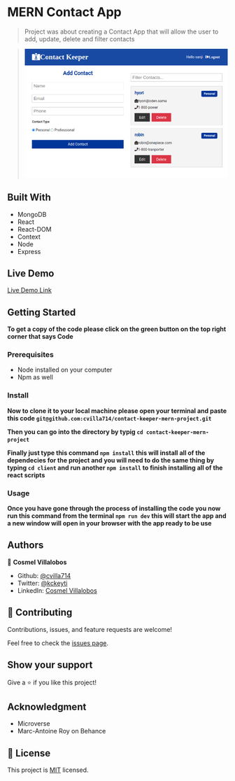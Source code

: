 # MERN Contact App

> Project was about creating a Contact App that will allow the user to
> add, update, delete and filter contacts

> ![screenshot](./app_screenshot.png)

## Built With

- MongoDB
- React
- React-DOM
- Context
- Node
- Express

## Live Demo

[Live Demo Link](https://mighty-stream-12623.herokuapp.com/login)

## Getting Started

**To get a copy of the code please click on the green button on the top right corner that says Code**

### Prerequisites

- Node installed on your computer
- Npm as well

### Install

**Now to clone it to your local machine please open your terminal and paste this code `git@github.com:cvilla714/contact-keeper-mern-project.git`**

**Then you can go into the directory by typig `cd contact-keeper-mern-project`**

**Finally just type this command `npm install` this will install all of the dependecies for the project and you will need to do the same thing by typing `cd client` and run another `npm install` to finish installing all of the react scripts**

### Usage

**Once you have gone through the process of installing the code you now run this command from the terminal `npm run dev` this will start the app and a new window will open in your browser with the app ready to be use**

## Authors

👤 **Cosmel Villalobos**

- Github: [@cvilla714](https://github.com/cvilla714)
- Twitter: [@kckeyti](https://twitter.com/kckeyti)
- LinkedIn: [Cosmel Villalobos](https://www.linkedin.com/in/cosvilla/)

## 🤝 Contributing

Contributions, issues, and feature requests are welcome!

Feel free to check the [issues page](https://github.com/cvilla714/contact-keeper-mern-project/pulls).

## Show your support

Give a ⭐️ if you like this project!

## Acknowledgment

- Microverse
- Marc-Antoine Roy on Behance

## 📝 License

This project is [MIT](https://github.com/cvilla714/contact-keeper-mern-project/blob/deploy/LICENSE) licensed.

